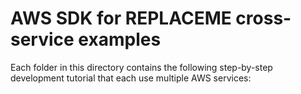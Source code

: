 
<!-- TODO: Replace the values in this document as required -->

# AWS SDK for REPLACEME cross-service examples

Each folder in this directory contains the following step-by-step development tutorial that each use multiple AWS services:

<!-- 
Each sample should follow this format
* [Creating your first AWS Replaceme web application](./creating_first_project/), using the following services:
    *  Amazon Banana Stand
    * Amazon Corgi Notification Service (Amazon CNS)
    * AWS Elastic Waistband
-->